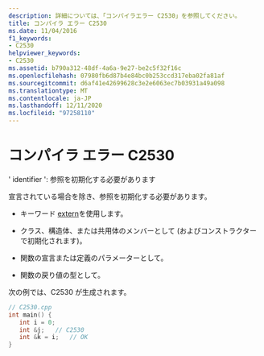 ```yaml
---
description: 詳細については、「コンパイラエラー C2530」を参照してください。
title: コンパイラ エラー C2530
ms.date: 11/04/2016
f1_keywords:
- C2530
helpviewer_keywords:
- C2530
ms.assetid: b790a312-48df-4a6a-9e27-be2c5f32f16c
ms.openlocfilehash: 07980fb6d87b4e84bc0b253ccd317eba02fa81af
ms.sourcegitcommit: d6af41e42699628c3e2e6063ec7b03931a49a098
ms.translationtype: MT
ms.contentlocale: ja-JP
ms.lasthandoff: 12/11/2020
ms.locfileid: "97258110"
---
```

# <a name="compiler-error-c2530"></a>コンパイラ エラー C2530

' identifier ': 参照を初期化する必要があります

宣言されている場合を除き、参照を初期化する必要があります。

- キーワード [extern](../../cpp/extern-cpp.md)を使用します。

- クラス、構造体、または共用体のメンバーとして (およびコンストラクターで初期化されます)。

- 関数の宣言または定義のパラメーターとして。

- 関数の戻り値の型として。

次の例では、C2530 が生成されます。

```cpp
// C2530.cpp
int main() {
   int i = 0;
   int &j;   // C2530
   int &k = i;   // OK
}
```
